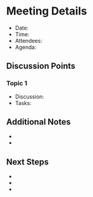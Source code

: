 # Meeting Details

- Date:
- Time:
- Attendees:
- Agenda:

## Discussion Points

### Topic 1

- Discussion:
- Tasks:

## Additional Notes

-
-

## Next Steps

-
-
-
